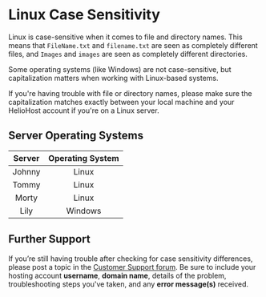 # Linux Case Sensitivity

Linux is case-sensitive when it comes to file and directory names. This means that `FileName.txt` and `filename.txt` are seen as completely different files, and `Images` and `images` are seen as completely different directories. 

Some operating systems (like Windows) are not case-sensitive, but capitalization matters when working with Linux-based systems.

If you're having trouble with file or directory names, please make sure the capitalization matches exactly between your local machine and your HelioHost account if you're on a Linux server.

## Server Operating Systems
| Server | Operating System |
| :----: | :--------------: | 
| Johnny | Linux            | 
| Tommy  | Linux            | 
| Morty  | Linux            | 
| Lily   | Windows          |

## Further Support

If you’re still having trouble after checking for case sensitivity differences, please post a topic in the [Customer Support forum](https://helionet.org/index/forum/45-customer-service/?do=add). Be sure to include your hosting account **username**, **domain name**, details of the problem, troubleshooting steps you've taken, and any **error message(s)** received.